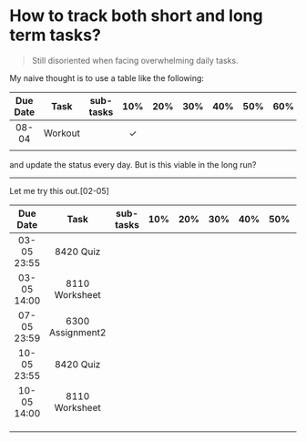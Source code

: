 # How to track both short and long term tasks?

> Still disoriented when facing overwhelming daily tasks.

My naive thought is to use a table like the following:

| Due Date |  Task   | sub-tasks |   10%    | 20% | 30% | 40% | 50% | 60% | 70% | 80% | 90% | 100% | Results | Feedback |
| :------: | :-----: | :-------: | :------: | :-: | :-: | :-: | :-: | :-: | :-: | :-: | :-: | :--: | :-----: | :------: |
|  08-04   | Workout |           | &#10003; |     |     |     |     |     |     |     |     |      |         |          |
|          |         |           |          |     |     |     |     |     |     |     |     |      |         |          |

and update the status every day. But is this viable in the long run?

---

Let me try this out.[02-05]

|  Due Date   |       Task       | sub-tasks | 10% | 20% | 30% | 40% | 50% | 60% | 70% | 80% | 90% | 100% | Results | Feedback |
| :---------: | :--------------: | :-------: | :-: | :-: | :-: | :-: | :-: | :-: | :-: | :-: | :-: | :--: | :-----: | :------: |
| 03-05 23:55 |    8420 Quiz     |           |     |     |     |     |     |     |     |     |     |      |         |          |
| 03-05 14:00 |  8110 Worksheet  |           |     |     |     |     |     |     |     |     |     |      |         |          |
| 07-05 23:59 | 6300 Assignment2 |           |     |     |     |     |     |     |     |     |     |      |         |          |
| 10-05 23:55 |    8420 Quiz     |           |     |     |     |     |     |     |     |     |     |      |         |          |
| 10-05 14:00 |  8110 Worksheet  |           |     |     |     |     |     |     |     |     |     |      |         |          |
|             |                  |           |     |     |     |     |     |     |     |     |     |      |         |          |
|             |                  |           |     |     |     |     |     |     |     |     |     |      |         |          |
|             |                  |           |     |     |     |     |     |     |     |     |     |      |         |          |
